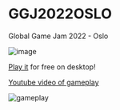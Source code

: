 # GGJ2022OSLO
Global Game Jam 2022 - Oslo

![image](https://user-images.githubusercontent.com/4059636/151701109-c0a11a9d-26d9-4803-9a4b-acaad35b452e.png)


[Play it](https://github.com/Slideshow776/GGJ2022OSLO/tree/master/release) for free on desktop!

[Youtube video of gameplay](https://www.youtube.com/watch?v=rLwWrdM9x9E)

![gameplay](https://user-images.githubusercontent.com/4059636/151694093-e5b9adce-20ef-4661-b344-227d414fe5b3.gif)
